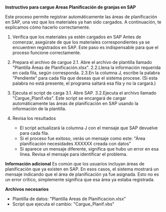 **Instructivo para cargue Areas Planificación de granjas en SAP**

Este proceso permite registrar automáticamente las áreas de planificación en SAP, una vez que los materiales ya han sido cargados. A continuación, te explicamos cómo hacerlo correctamente.

1. Verifica que los materiales ya estén cargados en SAP
   Antes de comenzar, asegúrate de que los materiales correspondientes ya se encuentren registrados en SAP. Este paso es indispensable para que el proceso funcione correctamente.

2. Prepara el archivo de cargue
   2.1. Abre el archivo de plantilla llamado "Plantilla Áreas de Planificación.xlsx".
   2.2.Llena la información requerida en cada fila, según corresponda.
   2.3.En la columna J, escribe la palabra "Pendiente" para cada fila que deseas que el sistema procese.
   (Si esta palabra no está presente, el programa saltará esa fila y no la cargará.)

3. Ejecuta el script de carga
   3.1. Abre SAP.
   3.2.Ejecuta el archivo llamado "Cargue_Planif.vbs".
   Este script se encargará de cargar automáticamente las áreas de planificación en SAP usando la información de la plantilla.

4. Revisa los resultados
   - El script actualizará la columna J con el mensaje que SAP devuelve para cada fila.
   - Si el proceso fue exitoso, verás un mensaje como este: "Área planificación necesidades XXXXXX creada con datos"
   - Si aparece un mensaje diferente, significa que hubo un error en esa línea. Revisa el mensaje para identificar el problema.

**Información adicional**
   Es común que los usuarios incluyan áreas de planificación que ya existen en SAP.
   En esos casos, el sistema mostrará un mensaje indicando que el área de planificación ya fue asignada.
   Esto no es un error crítico, simplemente significa que esa área ya estaba registrada.

**Archivos necesarios**
   - Plantilla de datos: "Plantilla Areas de Planificacion.xlsx"
   - Script que ejecuta el cambio: "Cargue_Planif.vbs"
